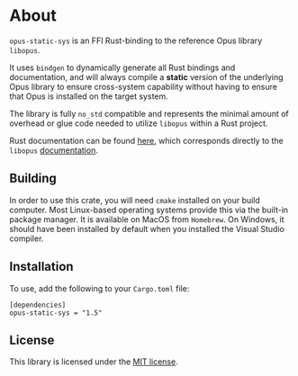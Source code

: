 # About

`opus-static-sys` is an FFI Rust-binding to the reference Opus library `libopus`.

It uses `bindgen` to dynamically generate all Rust bindings and documentation, and will
always compile a **static** version of the underlying Opus library to ensure cross-system
capability without having to ensure that Opus is installed on the target system.

The library is fully `no_std` compatible and represents the minimal amount of overhead
or glue code needed to utilize `libopus` within a Rust project.

Rust documentation can be found [here](https://docs.rs/opus-static-sys/latest), which
corresponds directly to the `libopus` [documentation](https://opus-codec.org/docs/opus_api-1.5/).

## Building

In order to use this crate, you will need `cmake` installed on your build computer. Most
Linux-based operating systems provide this via the built-in package manager. It is available
on MacOS from `Homebrew`. On Windows, it should have been installed by default when you
installed the Visual Studio compiler.

## Installation

To use, add the following to your `Cargo.toml` file:

```
[dependencies]
opus-static-sys = "1.5"
```

## License

This library is licensed under the [MIT license](http://opensource.org/licenses/MIT).
